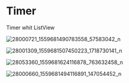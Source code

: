 # Timer
Timer whit ListView


![28000721_1559681490783558_57583042_n](https://user-images.githubusercontent.com/33281263/36094026-1f348e96-1006-11e8-9521-2941bfd2df37.png)

![28001309_1559681507450223_1718730141_n](https://user-images.githubusercontent.com/33281263/36094045-2d79d182-1006-11e8-9632-aab169baf7b4.png)

![28053360_1559681624116878_763632458_n](https://user-images.githubusercontent.com/33281263/36094046-2d9a6780-1006-11e8-935c-9ac53225d281.png)

![28000660_1559681494116891_147054452_n](https://user-images.githubusercontent.com/33281263/36094044-2d43ec8e-1006-11e8-89bc-b3ccf3f468d7.png)

